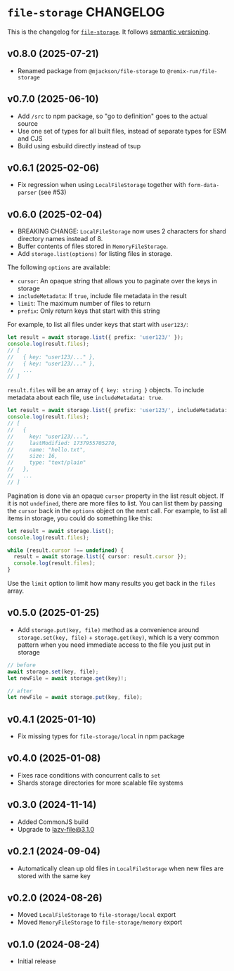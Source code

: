 # `file-storage` CHANGELOG

This is the changelog for [`file-storage`](https://github.com/remix-run/remix/tree/v3/packages/file-storage). It follows [semantic versioning](https://semver.org/).

## v0.8.0 (2025-07-21)

- Renamed package from `@mjackson/file-storage` to `@remix-run/file-storage`

## v0.7.0 (2025-06-10)

- Add `/src` to npm package, so "go to definition" goes to the actual source
- Use one set of types for all built files, instead of separate types for ESM and CJS
- Build using esbuild directly instead of tsup

## v0.6.1 (2025-02-06)

- Fix regression when using `LocalFileStorage` together with `form-data-parser` (see #53)

## v0.6.0 (2025-02-04)

- BREAKING CHANGE: `LocalFileStorage` now uses 2 characters for shard directory names instead of 8.
- Buffer contents of files stored in `MemoryFileStorage`.
- Add `storage.list(options)` for listing files in storage.

The following `options` are available:

- `cursor`: An opaque string that allows you to paginate over the keys in storage
- `includeMetadata`: If `true`, include file metadata in the result
- `limit`: The maximum number of files to return
- `prefix`: Only return keys that start with this string

For example, to list all files under keys that start with `user123/`:

```ts
let result = await storage.list({ prefix: 'user123/' });
console.log(result.files);
// [
//   { key: "user123/..." },
//   { key: "user123/..." },
//   ...
// ]
```

`result.files` will be an array of `{ key: string }` objects. To include metadata about each file, use `includeMetadata: true`.

```ts
let result = await storage.list({ prefix: 'user123/', includeMetadata: true });
console.log(result.files);
// [
//   {
//     key: "user123/...",
//     lastModified: 1737955705270,
//     name: "hello.txt",
//     size: 16,
//     type: "text/plain"
//   },
//   ...
// ]
```

Pagination is done via an opaque `cursor` property in the list result object. If it is not `undefined`, there are more files to list. You can list them by passing the `cursor` back in the `options` object on the next call. For example, to list all items in storage, you could do something like this:

```ts
let result = await storage.list();
console.log(result.files);

while (result.cursor !== undefined) {
  result = await storage.list({ cursor: result.cursor });
  console.log(result.files);
}
```

Use the `limit` option to limit how many results you get back in the `files` array.

## v0.5.0 (2025-01-25)

- Add `storage.put(key, file)` method as a convenience around `storage.set(key, file)` + `storage.get(key)`, which is a very common pattern when you need immediate access to the file you just put in storage

```ts
// before
await storage.set(key, file);
let newFile = await storage.get(key)!;

// after
let newFile = await storage.put(key, file);
```

## v0.4.1 (2025-01-10)

- Fix missing types for `file-storage/local` in npm package

## v0.4.0 (2025-01-08)

- Fixes race conditions with concurrent calls to `set`
- Shards storage directories for more scalable file systems

## v0.3.0 (2024-11-14)

- Added CommonJS build
- Upgrade to lazy-file@3.1.0

## v0.2.1 (2024-09-04)

- Automatically clean up old files in `LocalFileStorage` when new files are stored with the same key

## v0.2.0 (2024-08-26)

- Moved `LocalFileStorage` to `file-storage/local` export
- Moved `MemoryFileStorage` to `file-storage/memory` export

## v0.1.0 (2024-08-24)

- Initial release
